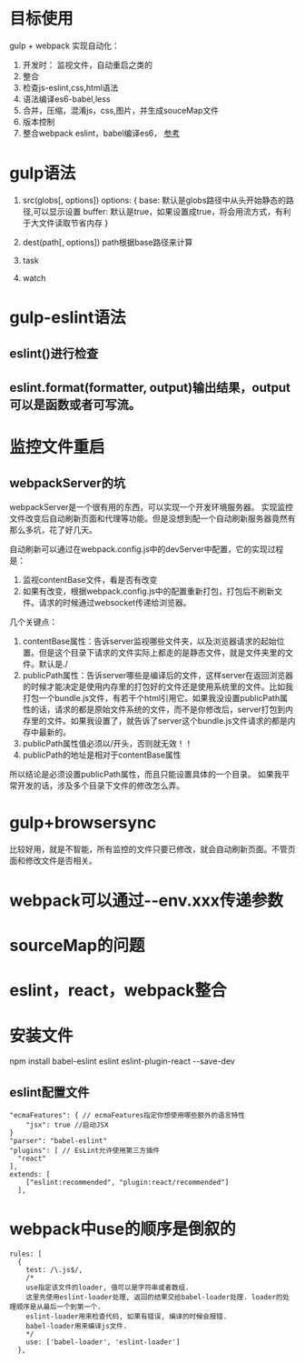 # 目标使用
gulp + webpack
实现自动化：
1. 开发时：
监视文件，自动重启之类的
2. 整合
  1. 检查js-eslint,css,html语法
  2. 语法编译es6-babel,less
  3. 合并，压缩，混淆js，css,图片，并生成souceMap文件
  4. 版本控制
  5. 整合webpack
eslint，babel编译es6，
[参考](https://github.com/vincentSea/gulp-demo)

# gulp语法
1. src(globs[, options])
options: {
    base: 默认是globs路径中从头开始静态的路径,可以显示设置
    buffer: 默认是true，如果设置成true，将会用流方式，有利于大文件读取节省内存
}
2. dest(path[, options])
path根据base路径来计算

3. task

4. watch

# gulp-eslint语法
## eslint()进行检查 
## eslint.format(formatter, output)输出结果，output可以是函数或者可写流。

# 监控文件重启
## webpackServer的坑
webpackServer是一个很有用的东西，可以实现一个开发环境服务器。
实现监控文件改变后自动刷新页面和代理等功能。但是没想到配一个自动刷新服务器竟然有那么多坑，花了好几天。

自动刷新可以通过在webpack.config.js中的devServer中配置，它的实现过程是：
1. 监视contentBase文件，看是否有改变
2. 如果有改变，根据webpack.config.js中的配置重新打包，打包后不刷新文件。请求的时候通过websocket传递给浏览器。

几个关键点：
1. contentBase属性：告诉server监视哪些文件夹，以及浏览器请求的起始位置。但是这个目录下请求的文件实际上都走的是静态文件，就是文件夹里的文件。默认是./
2. publicPath属性：告诉server哪些是编译后的文件，这样server在返回浏览器的时候才能决定是使用内存里的打包好的文件还是使用系统里的文件。比如我打包一个bundle.js文件，有若干个html引用它。如果我没设置publicPath属性的话，请求的都是原始文件系统的文件，而不是你修改后，server打包到内存里的文件。如果我设置了，就告诉了server这个bundle.js文件请求的都是内存中最新的。
3. publicPath属性值必须以/开头，否则就无效！！
4. publicPath的地址是相对于contentBase属性

所以结论是必须设置publicPath属性，而且只能设置具体的一个目录。
如果我平常开发的话，涉及多个目录下文件的修改怎么弄。

# gulp+browsersync
比较好用，就是不智能，所有监控的文件只要已修改，就会自动刷新页面。不管页面和修改文件是否相关。

# webpack可以通过--env.xxx传递参数

# sourceMap的问题

# eslint，react，webpack整合
# 安装文件
npm install babel-eslint eslint eslint-plugin-react --save-dev
## eslint配置文件
    "ecmaFeatures": { // ecmaFeatures指定你想使用哪些额外的语言特性
        "jsx": true //启动JSX
    }
    "parser": "babel-eslint"
    "plugins": [ // EsLint允许使用第三方插件
      "react"
    ],
    extends: [ 
        ["eslint:recommended", "plugin:react/recommended"]
      ],

# webpack中use的顺序是倒叙的

    rules: [
      {
        test: /\.js$/,
        /*
        use指定该文件的loader, 值可以是字符串或者数组.
        这里先使用eslint-loader处理, 返回的结果交给babel-loader处理. loader的处理顺序是从最后一个到第一个.
        eslint-loader用来检查代码, 如果有错误, 编译的时候会报错.
        babel-loader用来编译js文件.
        */
        use: ['babel-loader', 'eslint-loader']
      },

